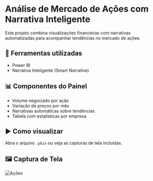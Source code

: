 #  Análise de Mercado de Ações com Narrativa Inteligente

Este projeto combina visualizações financeiras com narrativas automatizadas para acompanhar tendências no mercado de ações.

## 🔧 Ferramentas utilizadas
- Power BI
- Narrativa Inteligente (Smart Narrative)

## 📊 Componentes do Painel
- Volume negociado por ação
- Variação de preços por mês
- Narrativas automáticas sobre tendências
- Tabela com estatísticas por empresa

## ▶️ Como visualizar
Abra o arquivo `.pbix` ou veja as capturas de tela incluídas.

## 🖼 Captura de Tela
![Ações]()
